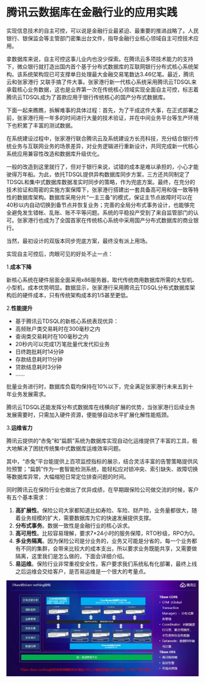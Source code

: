 # 腾讯云数据库在金融行业的应用实践
实现信息技术的自主可控，可以说是金融行业最紧迫、最重要的推进战略了。人民银行、银保监会等主管部门密集出台文件，指导金融行业核心领域自主可控技术应用。

拿数据库来说，自主可控这事儿业内也没少探索。在腾讯云多项技术能力的支持下，微众银行就打造出国内首个基于分布式数据库的互联网银行分布式核心系统架构。该系统架构现已可支撑单日处理最大金融交易笔数达3.46亿笔。最近，腾讯云和张家港行 又联手搞了件大事。张家港行新一代核心系统采用腾讯云TDSQL来承载核心业务数据，这也是业界第一次在传统核心领域实现全面自主可控，标志着腾讯云TDSQL成为了首款应用于银行传统核心的国产分布式数据库。

下面一起来瞧瞧，拆解难事的具体过程：首先，为了干成这件大事，在正式部署之前，张家港行用一年多的时间进行大量的技术验证，并在中间业务平台等生产环境下也积累了丰富的测试数据。

在系统建设过程中，张家港行联合腾讯云及系统建设方长亮科技，充分结合银行传统业务与互联网业务的场景差异，对业务逻辑进行重新设计，共同完成新一代核心系统应用兼容性改造和数据库升级优化。

一般的改造到这里就行了，但对于银行来说，试错的成本是难以承担的，小心才能驶得万年船。为此，依托TDSQL提供异构数据库同步方案，三方还共同制定了TDSQL和集中式数据库数据准实时同步的策略，作为兜底方案。最终，在充分的技术验证和周密的实施方案保障下，张家港行搭建出一套具备高可用和强一致等特性的数据库架构。数据库采用分片“一主三备”的模式，保证主节点故障时可以在40秒以内自动切换到备节点并恢复业务；完善的全局分布式事务设计，也能够完全避免发生错帐、乱账、账不平等问题。系统的平稳投产受到了来自监管部门的认可。张家港行也成为了全国首家在传统核心系统中采用国产分布式数据库的商业银行。

当然，最初设计的双版本同步兜底方案，最终没有派上用场。

实现自主可控后，肉眼可见的好处不止一点：

1.**成本下降**

新核心系统在硬件层面全面采用x86服务器，取代传统商用数据库所需的大型机、小型机，成本优势明显。数据显示，张家港行采用腾讯云TDSQL分布式数据库架构后的硬件成本，只有传统架构成本的1/5甚至更低。

2.**性能提升**

* 基于腾讯云TDSQL的新核心系统表现优异：
* 高频账户类交易耗时在300毫秒之内
* 查询类交易耗时在100毫秒之内
* 20秒内可以完成1万笔批量代发代扣业务
* 日终跑批耗时14分钟
* 存款结息耗时11分钟
* 贷款结息耗时3分钟
* ……

批量业务进行时，数据库负载均保持在10%以下，完全满足张家港行未来五到十年业务发展需求。

腾讯云TDSQL还能发挥分布式数据库在线横向扩展的优势，当张家港行后续业务发展需要时，只需加入硬件资源，便能够自动水平扩展化解性能瓶颈。

3.**运维省力**

腾讯云提供的“赤兔”和“扁鹊”系统为数据库实现自动化运维提供了丰富的工具，极大地解决了困扰传统集中式数据库运维效率问题。

其中，“赤兔”平台能提供上百项监控指标的展示，结合灵活丰富的告警策略提供风险预警；“扁鹊”作为一套智能检测系统，能轻松应对锁冲突、索引缺失、故障切换等数据库异常，大幅缩短日常定位排查问题的时间。

同时腾讯云在保险行业也做出了优异成绩，在早期跟保险公司做交流的时候，客户有五个基本需求：
1. **高扩展性**。保险公司大家都知道比如寿险、车险、财产险，业务量都很大，随着业务规模的扩大，需要数据库为它的快速发展提供支撑。
2. **分布式事务**。数据一致性是金融行业的核心诉求。
3. **高可用性**。比较容易理解，要求7×24小时的服务保障，RTO秒级，RPO为0。
4. **多业务隔离**。因为保险公司是分业务的，业务又可能是分省的，每一个业务都有不同的集群，会带来比较大的成本支出，所以要求业务既能共享，又需要做隔离，这里我们是怎么做的，下面会详细介绍。
5. **易运维**。保险行业非常重视安全性，客户要求我们系统私有化部署，最终上线之后运维会交给客户，是否易运维是一个很大的考量点。

![image](../../Gallerys/tencentdb7-1.jpg)






